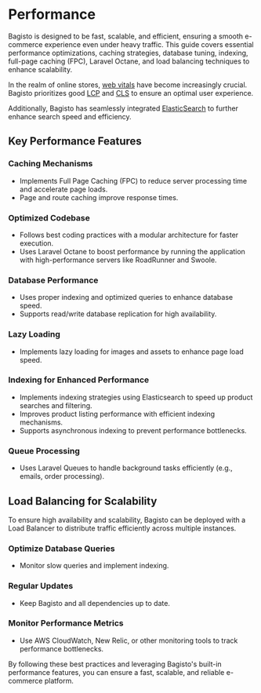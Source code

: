 # Performance

Bagisto is designed to be fast, scalable, and efficient, ensuring a smooth e-commerce experience even under heavy traffic. This guide covers essential performance optimizations, caching strategies, database tuning, indexing, full-page caching (FPC), Laravel Octane, and load balancing techniques to enhance scalability.

In the realm of online stores, [web vitals](https://web.dev/vitals/) have become increasingly crucial. Bagisto prioritizes good [LCP](https://web.dev/lcp/) and [CLS](https://web.dev/cls/) to ensure an optimal user experience.

Additionally, Bagisto has seamlessly integrated [ElasticSearch](https://bagisto.com/en/elasticsearch-for-bagisto/) to further enhance search speed and efficiency.

## Key Performance Features

### Caching Mechanisms
- Implements Full Page Caching (FPC) to reduce server processing time and accelerate page loads.
- Page and route caching improve response times.

### Optimized Codebase
- Follows best coding practices with a modular architecture for faster execution.
- Uses Laravel Octane to boost performance by running the application with high-performance servers like RoadRunner and Swoole.

### Database Performance
- Uses proper indexing and optimized queries to enhance database speed.
- Supports read/write database replication for high availability.

### Lazy Loading
- Implements lazy loading for images and assets to enhance page load speed.

### Indexing for Enhanced Performance
- Implements indexing strategies using Elasticsearch to speed up product searches and filtering.
- Improves product listing performance with efficient indexing mechanisms.
- Supports asynchronous indexing to prevent performance bottlenecks.

### Queue Processing
- Uses Laravel Queues to handle background tasks efficiently (e.g., emails, order processing).

## Load Balancing for Scalability

To ensure high availability and scalability, Bagisto can be deployed with a Load Balancer to distribute traffic efficiently across multiple instances.

### Optimize Database Queries
- Monitor slow queries and implement indexing.

### Regular Updates
- Keep Bagisto and all dependencies up to date.

### Monitor Performance Metrics
- Use AWS CloudWatch, New Relic, or other monitoring tools to track performance bottlenecks.

By following these best practices and leveraging Bagisto's built-in performance features, you can ensure a fast, scalable, and reliable e-commerce platform.
